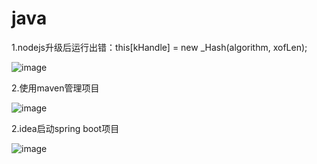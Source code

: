# java

1.nodejs升级后运行出错：this[kHandle] = new _Hash(algorithm, xofLen);

![image](https://github.com/hahahakl/java/assets/81870468/2d131867-8d18-4643-ba77-faf9fc3dc4cb)

2.使用maven管理项目

![image](https://github.com/hahahakl/java/assets/81870468/72839c4c-8f93-4acb-86c8-c7fb5b67f78c)

2.idea启动spring boot项目

![image](https://github.com/hahahakl/java/assets/81870468/209d74f9-ba3a-40eb-8b97-40e674751f14)



